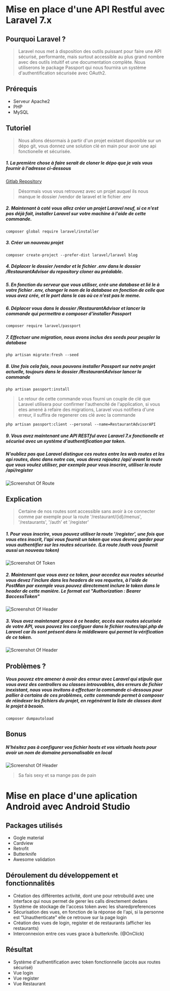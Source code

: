 # Mise en place d'une API Restful avec Laravel 7.x

## Pourquoi Laravel ?

> Laravel nous met à disposition des outils puissant pour faire une API sécurisé, performante, mais surtout accessible au plus grand nombre avec des outils intuitif et une documentation complète. Nous utiliserons le package Passport qui nous fournira un système d'authentification sécurisée avec OAuth2.


## Prérequis
* Serveur Apache2
* PHP
* MySQL

## Tutoriel

> Nous allons désormais à partir d'un projet existant disponible sur un dépo git, vous donnez une solution clé en main pour avoir une api fonctionelle et sécurisée.

##### 1. La première chose à faire serait de cloner le dépo que je vais vous fournir à l'adresse ci-dessous

[Gitlab Repository](https://rendu-git.etna-alternance.net/module-6590/activity-37142/group-772041)

> Désormais vous vous retrouvez avec un projet auquel ils nous manque le dossier /vendor de laravel et le fichier .env

##### 2. Maintenant à coté vous allez créer un projet Laravel neuf, si ce n'est pas déjà fait, installer Laravel sur votre machine à l'aide de cette commande.

    composer global require laravel/installer

##### 3. Créer un nouveau projet

    composer create-project --prefer-dist laravel/laravel blog

##### 4. Déplacer le dossier /vendor et le fichier .env dans le dossier /RestaurantAdvisor du repository cloner au préalable.

##### 5. En fonction du serveur que vous utiliser, crée une database et lié le à votre fichier .env, changer le nom de la database en fonction de celle que vous avez crée, et le port dans le cas où ce n'est pas le meme.

##### 6. Déplacer vous dans le dossier /RestaurantAdvisor et lancer la commande qui permettra a composer d'installer Passport

    composer require laravel/passport

##### 7. Effectuer une migration, nous avons inclus des seeds pour peupler la database

    php artisan migrate:fresh --seed

##### 8. Une fois cela fais, nous pouvons installer Passport sur notre projet actuelle, toujours dans le dossier /RestaurantAdvisor lancer la commande 

    php artisan passport:install

> Le retour de cette commande vous fourni un couple de clé que Laravel utilisera pour confirmer l'authencité de l'application, si vous etes amené à refaire des migrations, Laravel vous notifiera d'une erreur, il suffira de regenerer ces clé avec la commande

    php artisan passport:client --personal --name=RestaurantAdvisorAPI

##### 9. Vous avez maintenant une API RESTful avec Laravel 7.x fonctionelle et sécurisé avec un système d'authentification par token.
##### N'oubliez pas que Laravel distingue ces routes entre les web routes et les api routes, donc dans notre cas, vous devez rajoutez /api/ avant la route que vous voulez utiliser, par exemple pour vous inscrire, utiliser la route /api/register

![Screenshot Of Route](https://i.ibb.co/JnCpLxG/Screenshot-12.jpg)

## Explication
> Certaine de nos routes sont accessible sans avoir à ce connecter comme par exemple pour la route
'/restaurant/{id}/menus', '/restaurants', '/auth' et '/register'

##### 1. Pour vous inscrire, vous pouvez utiliser la route '/register', une fois que vous etes inscrit, l'api vous fournit un token que vous devrez garder pour vous authentifier sur les routes sécurisée. (La route /auth vous fournit aussi un nouveau token)

![Screenshot Of Token](https://image.noelshack.com/fichiers/2020/13/4/1585221459-screenshot-3.jpg)

##### 2. Maintenant que vous avez ce token, pour accedez aux routes sécurisé vous devez l'inclure dans les headers de vos requetes, à l'aide de PostMan par exemple vous pouvez directement inclure le token dans le header de cette manière. Le format est "Authorization : Bearer $accessToken"

![Screenshot Of Header](https://i.ibb.co/Qfc5g9F/Screenshot-8.jpg)

##### 3. Vous avez maintenant grace à ce header, accès aux routes sécurisée de votre API, vous pouvez les configuer dans le fichier routes/api.php de Laravel car ils sont présent dans le middleware qui permet la vérification de ce token.

![Screenshot Of Header](https://i.ibb.co/hCVFrb3/Screenshot-9.jpg)

## Problèmes ?

##### Vous pouvez etre amener à avoir des erreur avec Laravel qui stipule que vous avez des controllers ou classes introuvables, des erreurs de fichier inexistant, nous vous invitons à effectuer la commande ci-dessous pour pallier à certains de ces problèmes, cette commande permet à composer de réindexer les fichiers du projet, en regénérant la liste de classes dont le projet à besoin.

    composer dumpautoload

## Bonus

##### N'hésitez pas à configurer vos fichier hosts et vos virtuals hosts pour avoir un nom de domaine personalisable en local

![Screenshot Of Header](https://i.ibb.co/gDhSk94/Screenshot-11.jpg)

> Sa fais sexy et sa mange pas de pain


# Mise en place d'une aplication Android avec Android Studio

## Packages utilisés
* Gogle material
* Cardview
* Retrofit
* Butterknife
* Awesome validation

## Déroulement du développement et fonctionnalités
* Création des différentes activité, dont une pour retrobuild avec une interface qui nous permet de gerer les calls directement dedans
* Système de stockage de l'access token avec les sharedpreferences
* Sécurisation des vues, en fonction de la réponse de l'api, si la personne est "Unauthenticate" elle ce retrouve sur la page login
* Création des vues de login, register et de restaurants (afficher les restaurants)
* Interconnexion entre ces vues grace à butterknife. (@OnClick)

## Résultat
* Système d'authentification avec token fonctionnelle (accès aux routes sécurisé)
* Vue login
* Vue register
* Vue Restaurant
